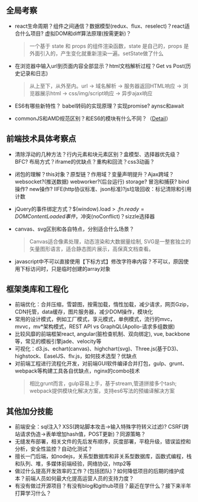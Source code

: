 ## 全局考察

* react生命周期？组件之间通信？数据模型(redux、flux、reselect)？react适合什么项目? 虚拟DOM和diff算法原理(按需更新)？
  > 一个基于 state 和 props 的组件渲染函数，state 是自己的，props 是外面引入的，产生变化就重新渲染一遍。setState做了什么

* 在浏览器中输入url到页面内容全部显示？html文档解析过程？Get vs Post(历史记录和日志)
  > 从上至下，从外至内。url -> 域名解析 -> 服务器返回HTML响应 -> 浏览器展示html -> css/img/script响应 -> 异步ajax响应

* ES6有哪些新特性？ babel转码的实现原理？实现promise? aynsc和await
* commonJS和AMD规范区别？和ES6的模块有什么不同？（[Detail](../../structure/README.md)）

## 前端技术具体考察点

* 清除浮动的几种方法？行内元素和块元素区别？盒模型、选择器优先级？BFC? 布局方式？iframe的优缺点？重构和回流？css3动画？
* 闭包的理解？this对象？原型链？作用域？变量声明提升？Ajax跨域？websocket?(推送数据) webworker?(后台运行) storage? 冒泡和捕获? bind操作? new操作? IIFE(http协议标准、json标准)?js垃圾回收：标记清除和引用计数
* jQuery的事件绑定方式？$(window).load > $.fn.ready = DOMContentLoaded事件，$冲突(noConflict)？sizzle选择器
* canvas、svg区别和各自特点，分别适合什么场景？
  > Canvas适合像素处理，动态渲染和大数据量绘制, SVG是一整套独立的矢量图形语言，适合静态图片展示，高保真文档查看。

* javascript中不可以直接使用【下标方式】修改字符串内容？不可以，原因使用下标访问时，只是临时创建的array对象

## 框架类库和工程化

* 前端优化：合并压缩，雪碧图，按需加载，惰性加载，减少请求，网页Gzip，CDN托管，data缓存，图片服务器，减少DOM操作，模块化
* 常用的设计模式，例如工厂模式，享元模式，单例模式，流行的mvc，mvvc，mv*架构模式，REST API vs GraphQL(Apollo-请求多组数据)
* 比较风靡的前端框架react, angular(脏检查机制、双向绑定), vue, backbone等，常见的模板引擎jade、velocity等
* 可视化：d3.js、echart(canvas)、highchart(svg)、Three.js(基于D3)、highstock、EaselJS、flv.js，如何技术选型？优缺点
* 对前端工程进行流程化开发，对前端GUI软件编译合并打包，gulp、grunt、webpack等构建工具各自优缺点，nginx的combo技术
  > 相比grunt而言，gulp容易上手，基于stream,管道拼接多个tash; webpack提供模块化解决方案，支持es6写法的预编译解决方案  

## 其他加分技能

* 前端安全：sql注入? XSS(跨站脚本攻击->输入特殊字符转义过滤)? CSRF(跨站请求伪造->表单增加hash值，POST更新)？同源策略？
* 无缝发布部署，相关文件的先后发布顺序，灰度部署，平稳升级，错误监控和分析，安全性监控？自动化测试？
* 擅长一门后端，如nodejs，关系型数据库和非关系型数据库，函数式编程，栈和队列、堆，多媒体前端经验，网络协议，http2等
* 做过什么提高开发效率的工作？(包括团队)？如何降低项目的后期的维护成本？前端人员如何最大化提高运营人员的支持力度？
* 有没有做过开源项目？有没有blog和github项目？最近在学什么？接下来半年打算学习什么？
